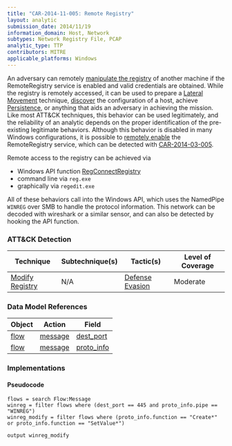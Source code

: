 ```yaml
---
title: "CAR-2014-11-005: Remote Registry"
layout: analytic
submission_date: 2014/11/19
information_domain: Host, Network
subtypes: Network Registry File, PCAP
analytic_type: TTP
contributors: MITRE
applicable_platforms: Windows
---
```


An adversary can remotely [manipulate the registry](https://attack.mitre.org/techniques/T1112) of another machine if the RemoteRegistry service is enabled and valid credentials are obtained. While the registry is remotely accessed, it can be used to prepare a [Lateral Movement](https://attack.mitre.org/tactics/TA0008) technique, [discover](https://attack.mitre.org/tactics/TA0007) the configuration of a host, achieve [Persistence](https://attack.mitre.org/tactics/TA0003), or anything that aids an adversary in achieving the mission. Like most ATT&CK techniques, this behavior can be used legitimately, and the reliability of an analytic depends on the proper identification of the pre-existing legitimate behaviors. Although this behavior is disabled in many Windows configurations, it is possible to [remotely enable](https://attack.mitre.org/techniques/T1569/002) the RemoteRegistry service, which can be detected with [CAR-2014-03-005](../CAR-2014-03-005).

Remote access to the registry can be achieved via

-   Windows API function [RegConnectRegistry](https://msdn.microsoft.com/en-us/library/windows/desktop/ms724840.aspx)
-   command line via `reg.exe`
-   graphically via `regedit.exe`

All of these behaviors call into the Windows API, which uses the NamedPipe `WINREG` over SMB to handle the protocol information. This network can be decoded with wireshark or a similar sensor, and can also be detected by hooking the API function.


### ATT&CK Detection

|Technique|Subtechnique(s)|Tactic(s)|Level of Coverage|
|---|---|---|---|
|[Modify Registry](https://attack.mitre.org/techniques/T1112/)|N/A|[Defense Evasion](https://attack.mitre.org/tactics/TA0005/)|Moderate|

### Data Model References

|Object|Action|Field|
|---|---|---|
|[flow](/data_model/flow) | [message](/data_model/flow#message) | [dest_port](/data_model/flow#dest_port) |
|[flow](/data_model/flow) | [message](/data_model/flow#message) | [proto_info](/data_model/flow#proto_info) |


### Implementations

#### Pseudocode


```
flows = search Flow:Message
winreg = filter flows where (dest_port == 445 and proto_info.pipe == "WINREG")
winreg_modify = filter flows where (proto_info.function == "Create*" or proto_info.function == "SetValue*")

output winreg_modify
```




